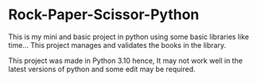 # Rock-Paper-Scissor-Python
This is my mini and basic project in python using some basic libraries like time... This project manages and validates the books in the library.

This project was made in Python 3.10 hence, It may not work well in the latest versions of python and some edit may be required.
